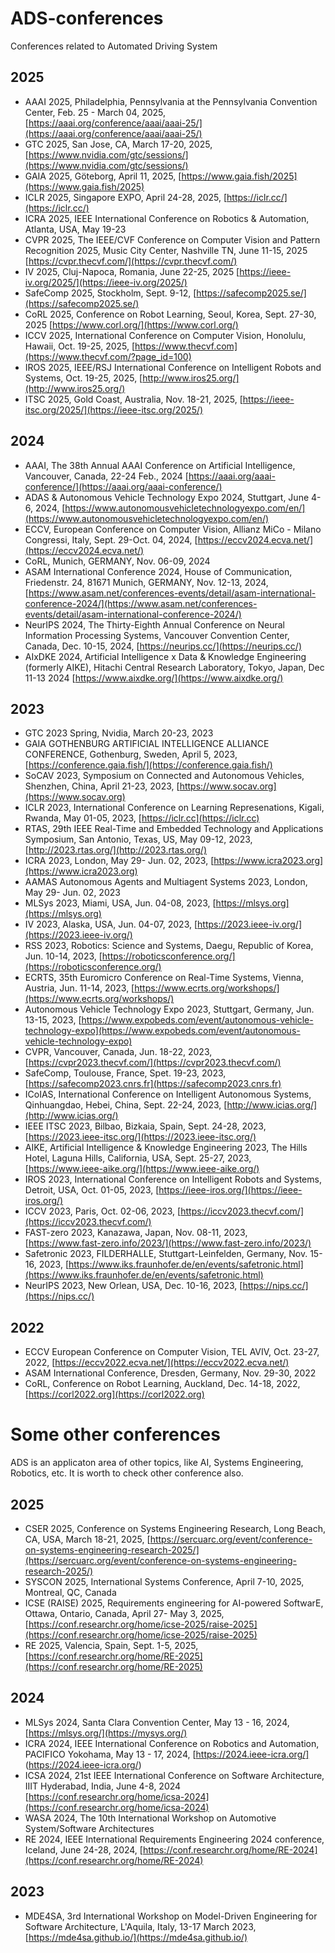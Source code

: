 # ADS-conferences
Conferences related to Automated Driving System
## 2025
  * AAAI 2025, Philadelphia, Pennsylvania at the Pennsylvania Convention Center, Feb. 25 - March 04, 2025, [https://aaai.org/conference/aaai/aaai-25/](https://aaai.org/conference/aaai/aaai-25/)
  * GTC 2025, San Jose, CA, March 17-20, 2025, [https://www.nvidia.com/gtc/sessions/](https://www.nvidia.com/gtc/sessions/)
  * GAIA 2025, Göteborg, April 11, 2025, [https://www.gaia.fish/2025](https://www.gaia.fish/2025)
  * ICLR 2025, Singapore EXPO, April 24-28, 2025, [https://iclr.cc/](https://iclr.cc/)
  * ICRA 2025, IEEE International Conference on Robotics & Automation, Atlanta, USA, May 19-23
  * CVPR 2025, The IEEE/CVF Conference on Computer Vision and Pattern Recognition 2025, Music City Center, Nashville TN, June 11-15, 2025 [https://cvpr.thecvf.com/](https://cvpr.thecvf.com/)
  * IV 2025, Cluj-Napoca, Romania, June 22-25, 2025 [https://ieee-iv.org/2025/](https://ieee-iv.org/2025/)
  * SafeComp 2025, Stockholm, Sept. 9-12, [https://safecomp2025.se/](https://safecomp2025.se/)
  * CoRL 2025, Conference on Robot Learning, Seoul, Korea, Sept. 27-30, 2025 [https://www.corl.org/](https://www.corl.org/)
  * ICCV 2025, International Conference on Computer Vision, Honolulu, Hawaii, Oct. 19-25, 2025, [https://www.thecvf.com](https://www.thecvf.com/?page_id=100)
  * IROS 2025, IEEE/RSJ International Conference on Intelligent Robots and Systems, Oct. 19-25, 2025, [http://www.iros25.org/](http://www.iros25.org/)
  * ITSC 2025, Gold Coast, Australia, Nov. 18-21, 2025, [https://ieee-itsc.org/2025/](https://ieee-itsc.org/2025/)
## 2024
  * AAAI, The 38th Annual AAAI Conference on Artificial Intelligence, Vancouver, Canada, 22-24 Feb., 2024 [https://aaai.org/aaai-conference/](https://aaai.org/aaai-conference/)
  * ADAS & Autonomous Vehicle Technology Expo 2024, Stuttgart, June 4-6, 2024, [https://www.autonomousvehicletechnologyexpo.com/en/](https://www.autonomousvehicletechnologyexpo.com/en/)
  * ECCV, European Conference on Computer Vision, Allianz MiCo - Milano Congressi, Italy, Sept. 29-Oct. 04, 2024, [https://eccv2024.ecva.net/](https://eccv2024.ecva.net/)
  * CoRL, Munich, GERMANY, Nov. 06-09, 2024
  * ASAM International Conference 2024, House of Communication, Friedenstr. 24, 81671 Munich, GERMANY, Nov. 12-13, 2024, [https://www.asam.net/conferences-events/detail/asam-international-conference-2024/](https://www.asam.net/conferences-events/detail/asam-international-conference-2024/)
  * NeurIPS 2024, The Thirty-Eighth Annual Conference on Neural Information Processing Systems, Vancouver Convention Center, Canada, Dec. 10-15, 2024, [https://neurips.cc/](https://neurips.cc/)
  * AIxDKE 2024, Artificial Intelligence x Data & Knowledge Engineering (formerly AIKE), Hitachi Central Research Laboratory, Tokyo, Japan, Dec 11-13 2024 [https://www.aixdke.org/](https://www.aixdke.org/)
## 2023
  * GTC 2023 Spring, Nvidia, March 20-23, 2023
  * GAIA GOTHENBURG ARTIFICIAL INTELLIGENCE ALLIANCE CONFERENCE, Gothenburg, Sweden, April 5, 2023, [https://conference.gaia.fish/](https://conference.gaia.fish/)
  * SoCAV 2023, Symposium on Connected and Autonomous Vehicles, Shenzhen, China, April 21-23, 2023, [https://www.socav.org](https://www.socav.org)
  * ICLR 2023, International Conference on Learning Represenations, Kigali, Rwanda, May 01-05, 2023, [https://iclr.cc](https://iclr.cc)
  * RTAS, 29th IEEE Real-Time and Embedded Technology and Applications Symposium, San Antonio, Texas, US, May 09-12, 2023, [http://2023.rtas.org/](http://2023.rtas.org/)
  * ICRA 2023, London, May 29- Jun. 02, 2023, [https://www.icra2023.org](https://www.icra2023.org)
  * AAMAS Autonomous Agents and Multiagent Systems 2023, London, May 29- Jun. 02, 2023
  * MLSys 2023, Miami, USA, Jun. 04-08, 2023, [https://mlsys.org](https://mlsys.org)
  * IV 2023, Alaska, USA, Jun. 04-07, 2023, [https://2023.ieee-iv.org/](https://2023.ieee-iv.org/)
  * RSS 2023, Robotics: Science and Systems, Daegu, Republic of Korea, Jun. 10-14, 2023, [https://roboticsconference.org/](https://roboticsconference.org/)
  * ECRTS, 35th Euromicro Conference on Real-Time Systems, Vienna, Austria, Jun. 11-14, 2023, [https://www.ecrts.org/workshops/](https://www.ecrts.org/workshops/)
  * Autonomous Vehicle Technology Expo 2023, Stuttgart, Germany, Jun. 13-15, 2023, [https://www.expobeds.com/event/autonomous-vehicle-technology-expo](https://www.expobeds.com/event/autonomous-vehicle-technology-expo)
  * CVPR, Vancouver, Canada, Jun. 18-22, 2023, [https://cvpr2023.thecvf.com/](https://cvpr2023.thecvf.com/)
  * SafeComp, Toulouse, France, Spet. 19-23, 2023, [https://safecomp2023.cnrs.fr](https://safecomp2023.cnrs.fr)
  * ICoIAS, International Conference on Intelligent Autonomous Systems, Qinhuangdao, Hebei, China, Sept. 22-24, 2023, [http://www.icias.org/](http://www.icias.org/)
  * IEEE ITSC 2023, Bilbao, Bizkaia, Spain, Sept. 24-28, 2023, [https://2023.ieee-itsc.org/](https://2023.ieee-itsc.org/)
  * AIKE, Artificial Intelligence & Knowledge Engineering 2023, The Hills Hotel, Laguna Hills, California, USA, Sept. 25-27, 2023, [https://www.ieee-aike.org/](https://www.ieee-aike.org/)
  * IROS 2023, International Conference on Intelligent Robots and Systems, Detroit, USA, Oct. 01-05, 2023, [https://ieee-iros.org/](https://ieee-iros.org/)
  * ICCV 2023, Paris, Oct. 02-06, 2023, [https://iccv2023.thecvf.com/](https://iccv2023.thecvf.com/)
  * FAST-zero 2023, Kanazawa, Japan, Nov. 08-11, 2023, [https://www.fast-zero.info/2023/](https://www.fast-zero.info/2023/)
  * Safetronic 2023, FILDERHALLE, Stuttgart-Leinfelden, Germany, Nov. 15-16, 2023, [https://www.iks.fraunhofer.de/en/events/safetronic.html](https://www.iks.fraunhofer.de/en/events/safetronic.html)
  * NeurIPS 2023, New Orlean, USA, Dec. 10-16, 2023, [https://nips.cc/](https://nips.cc/)
## 2022
  * ECCV European Conference on Computer Vision, TEL AVIV, Oct. 23-27, 2022, [https://eccv2022.ecva.net/](https://eccv2022.ecva.net/) 
  * ASAM International Conference, Dresden, Germany, Nov. 29-30, 2022
  * CoRL, Conference on Robot Learning, Auckland, Dec. 14-18, 2022, [https://corl2022.org](https://corl2022.org) 
# Some other conferences
ADS is an applicaton area of other topics, like AI, Systems Engineering, Robotics, etc. It is worth to check other conference also.
## 2025
  * CSER 2025, Conference on Systems Engineering Research, Long Beach, CA, USA, March 18-21, 2025, [https://sercuarc.org/event/conference-on-systems-engineering-research-2025/](https://sercuarc.org/event/conference-on-systems-engineering-research-2025/)
  * SYSCON 2025, International Systems Conference, April 7-10, 2025, Montreal, QC, Canada
  * ICSE (RAISE) 2025, Requirements engineering for AI-powered SoftwarE, Ottawa, Ontario, Canada, April 27- May 3, 2025, [https://conf.researchr.org/home/icse-2025/raise-2025](https://conf.researchr.org/home/icse-2025/raise-2025)
  * RE 2025, Valencia, Spain, Sept. 1-5, 2025, [https://conf.researchr.org/home/RE-2025](https://conf.researchr.org/home/RE-2025)
## 2024
  * MLSys 2024, Santa Clara Convention Center, May 13 - 16, 2024, [https://mlsys.org/](https://mysys.org/)
  * ICRA 2024, IEEE International Conference on Robotics and Automation, PACIFICO Yokohama, May 13 - 17, 2024, [https://2024.ieee-icra.org/] (https://2024.ieee-icra.org/)
  * ICSA 2024, 21st IEEE International Conference on Software Architecture, IIIT Hyderabad, India, June 4-8, 2024 [https://conf.researchr.org/home/icsa-2024](https://conf.researchr.org/home/icsa-2024)
  * WASA 2024, The 10th International Workshop on Automotive System/Software Architectures
  * RE 2024, IEEE International Requirements Engineering 2024 conference, Iceland, June 24-28, 2024, [https://conf.researchr.org/home/RE-2024](https://conf.researchr.org/home/RE-2024)
## 2023
  * MDE4SA, 3rd International Workshop on Model-Driven Engineering for Software Architecture, L'Aquila, Italy, 13-17 March 2023, [https://mde4sa.github.io/](https://mde4sa.github.io/)

